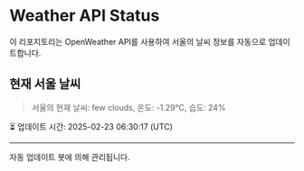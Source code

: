 
# Weather API Status

이 리포지토리는 OpenWeather API를 사용하여 서울의 날씨 정보를 자동으로 업데이트합니다.

## 현재 서울 날씨
> 서울의 현재 날씨: few clouds, 온도: -1.29°C, 습도: 24%

⏳ 업데이트 시간: 2025-02-23 06:30:17 (UTC)

---
자동 업데이트 봇에 의해 관리됩니다.
